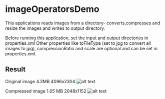 # imageOperatorsDemo

This applications reads images from a directory- converts,compresses and resize the images and writes to output directory.

Before running this application, set the input and output directories in properties.xml 
Other properties like toFileType (set to jpg to convert all images to jpg),
compressionRatio and scale are optional and can be set in properties.xml.

## Result
Original image 4.3MB 4096x2304
![alt text](moodI/operators/contrib/image/src/test/resources/TestImages/TestImage.jpg?raw=true "Original image")

Compressed image 1.05 MB 2048x1152
![alt text](https://raw.githubusercontent.com/DataTorrent/moodI/blob/master/operators/contrib/image/src/test/resources/TestImages/CompressedTestImage.jpg)

